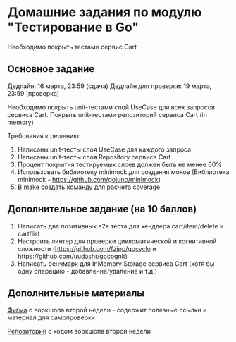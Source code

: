 # Домашние задания по модулю "Тестирование в Go"

Необходимо покрыть тестами сервис Cart

## Основное задание

Дедлайн: 16 марта, 23:59 (сдача)
Дедлайн для проверки: 19 марта, 23:59 (проверка)

Необходимо покрыть unit-тестами слой UseCase для всех запросов сервиса Cart. Покрыть unit-тестами репозиторий сервиса
Cart (in memory)

Требования к решению:

1. Написаны unit-тесты слоя UseCase для каждого запроса
2. Написаны unit-тесты слоя Repository сервиса Cart
3. Процент покрытия тестируемых слоев должен быть не менее 60%
4. Использовать библиотеку minimock для создания моков (Библиотека minimock - https://github.com/gojuno/minimock)
5. В make создать команду для расчета coverage

## Дополнительное задание (на 10 баллов)

1. Написать два позитивных e2e теста для хендлера cart/item/delete и cart/list
2. Настроить линтер для проверки цикломатической и когнитивной сложности (https://github.com/fzipp/gocyclo
   и https://github.com/uudashr/gocognit)
3. Написать бенчмарк для InMemory Storage сервиса Cart (хотя бы одну операцию - добавление/удаление и т.д.)

## Дополнительные материалы

[Фигма](https://www.figma.com/file/Y9csb1azzzOVnOWmD34PYY/Workshop-2---Тестирование-на-практике?type=whiteboard&node-id=329-582&t=vEBdOJ7CPPPCf7BL-0) с воркшопа второй недели - содержит полезные ссылки и материал для самопроверки  

[Репозиторий](https://gitlab.ozon.dev/go/classroom-10/students/week-2-workshop) с кодом воркшопа второй недели 
